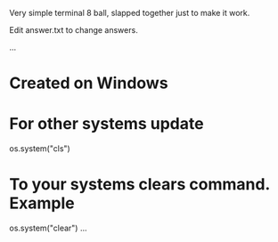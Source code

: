 Very simple terminal 8 ball, slapped together just to make it work.

Edit answer.txt to change answers.

...
# Created on Windows
# For other systems update
os.system("cls")
# To your systems clears command. Example
os.system("clear")
...
